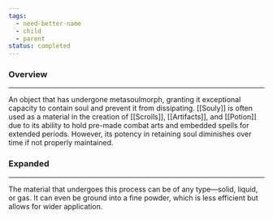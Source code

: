 ```yaml
---
tags:
  - need-better-name
  - child
  - parent
status: completed
---
```

### Overview
---
An object that has undergone metasoulmorph, granting it exceptional capacity to contain soul and prevent it from dissipating. [[Souly]] is often used as a material in the creation of [[Scrolls]], [[Artifacts]], and [[Potion]] due to its ability to hold pre-made combat arts and embedded spells for extended periods. However, its potency in retaining soul diminishes over time if not properly maintained.

### Expanded
---
The material that undergoes this process can be of any type—solid, liquid, or gas. It can even be ground into a fine powder, which is less efficient but allows for wider application.